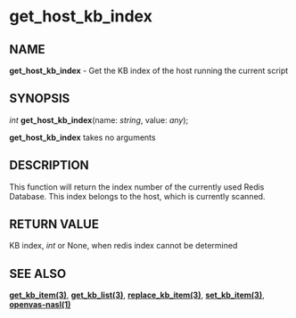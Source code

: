 # get_host_kb_index

## NAME

**get_host_kb_index** - Get the KB index of the host running the current script

## SYNOPSIS

*int* **get_host_kb_index**(name: *string*, value: *any*);

**get_host_kb_index** takes no arguments


## DESCRIPTION

This function will return the index number of the currently used Redis Database. This index belongs to the host, which is currently scanned.


## RETURN VALUE

KB index, *int* or None, when redis index cannot be determined


## SEE ALSO

**[get_kb_item(3)](get_kb_item.md)**, **[get_kb_list(3)](get_kb_list.md)**, **[replace_kb_item(3)](replace_kb_item.md)**, **[set_kb_item(3)](set_kb_item.md)**, **[openvas-nasl(1)](../../openvas-nasl.md)**
